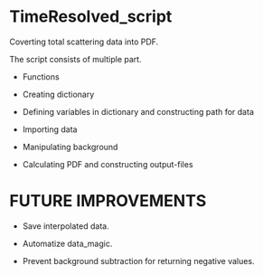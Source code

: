 # TimeResolved_script

Coverting total scattering data into PDF.

The script consists of multiple part.

 * Functions

 * Creating dictionary

 * Defining variables in dictionary and constructing path for data

 * Importing data

 * Manipulating background

 * Calculating PDF and constructing output-files

# FUTURE IMPROVEMENTS

 * Save interpolated data.

 * Automatize data_magic.

 * Prevent background subtraction for returning negative values.

